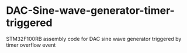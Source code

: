 # DAC-Sine-wave-generator-timer-triggered
STM32F100RB assembly code for DAC sine wave generator triggered by timer overflow event 
